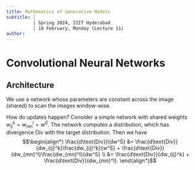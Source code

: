 ```yaml
---
title: Mathematics of Generative Models
subtitle: |
          | Spring 2024, IIIT Hyderabad
          | 19 February, Monday (Lecture 11)
author:
---
```


# Convolutional Neural Networks
## Architecture
We use a network whose parameters are constant across the image (shared) to scan the images window-wise.

How do updates happen? Consider a simple network with shared weights $w_{ij}^k = w_{mn}^l = w^S$. The network computes a distribution, which has divergence $\text{Div}$ with the target distribution. Then we have
$$\begin{align*}
\frac{d\text{Div}}{dw^S} &= \frac{d\text{Div}}{dw_{ij}^k}\frac{dw_{ij}^k}{w^S} + \frac{d\text{Div}}{dw_{mn}^l}\frac{dw_{mn}^l}{dw^S} \\
&= \frac{d\text{Div}}{dw_{ij}^k} + \frac{d\text{Div}}{dw_{mn}^l}.
\end{align*}$$